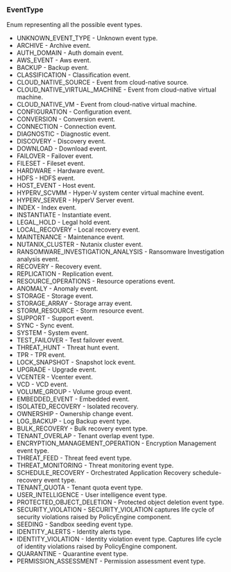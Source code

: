 ### EventType
Enum representing all the possible event types.

- UNKNOWN_EVENT_TYPE - Unknown event type.
- ARCHIVE - Archive event.
- AUTH_DOMAIN - Auth domain event.
- AWS_EVENT - Aws event.
- BACKUP - Backup event.
- CLASSIFICATION - Classification event.
- CLOUD_NATIVE_SOURCE - Event from cloud-native source.
- CLOUD_NATIVE_VIRTUAL_MACHINE - Event from cloud-native virtual machine.
- CLOUD_NATIVE_VM - Event from cloud-native virtual machine.
- CONFIGURATION - Configuration event.
- CONVERSION - Conversion event.
- CONNECTION - Connection event.
- DIAGNOSTIC - Diagnostic event.
- DISCOVERY - Discovery event.
- DOWNLOAD - Download event.
- FAILOVER - Failover event.
- FILESET - Fileset event.
- HARDWARE - Hardware event.
- HDFS - HDFS event.
- HOST_EVENT - Host event.
- HYPERV_SCVMM - Hyper-V system center virtual machine event.
- HYPERV_SERVER - HyperV Server event.
- INDEX - Index event.
- INSTANTIATE - Instantiate event.
- LEGAL_HOLD - Legal hold event.
- LOCAL_RECOVERY - Local recovery event.
- MAINTENANCE - Maintenance event.
- NUTANIX_CLUSTER - Nutanix cluster event.
- RANSOMWARE_INVESTIGATION_ANALYSIS - Ransomware Investigation analysis event.
- RECOVERY - Recovery event.
- REPLICATION - Replication event.
- RESOURCE_OPERATIONS - Resource operations event.
- ANOMALY - Anomaly event.
- STORAGE - Storage event.
- STORAGE_ARRAY - Storage array event.
- STORM_RESOURCE - Storm resource event.
- SUPPORT - Support event.
- SYNC - Sync event.
- SYSTEM - System event.
- TEST_FAILOVER - Test failover event.
- THREAT_HUNT - Threat hunt event.
- TPR - TPR event.
- LOCK_SNAPSHOT - Snapshot lock event.
- UPGRADE - Upgrade event.
- VCENTER - Vcenter event.
- VCD - VCD event.
- VOLUME_GROUP - Volume group event.
- EMBEDDED_EVENT - Embedded event.
- ISOLATED_RECOVERY - Isolated recovery.
- OWNERSHIP - Ownership change event.
- LOG_BACKUP - Log Backup event type.
- BULK_RECOVERY - Bulk recovery event type.
- TENANT_OVERLAP - Tenant overlap event type.
- ENCRYPTION_MANAGEMENT_OPERATION - Encryption Management event type.
- THREAT_FEED - Threat feed event type.
- THREAT_MONITORING - Threat monitoring event type.
- SCHEDULE_RECOVERY - Orchestrated Application Recovery schedule-recovery event type.
- TENANT_QUOTA - Tenant quota event type.
- USER_INTELLIGENCE - User intelligence event type.
- PROTECTED_OBJECT_DELETION - Protected object deletion event type.
- SECURITY_VIOLATION - SECURITY_VIOLATION captures life cycle of security violations raised by PolicyEngine component.
- SEEDING - Sandbox seeding event type.
- IDENTITY_ALERTS - Identity alerts type.
- IDENTITY_VIOLATION - Identity violation event type. Captures life cycle of identity violations raised by PolicyEngine component.
- QUARANTINE - Quarantine event type.
- PERMISSION_ASSESSMENT - Permission assessment event type.

